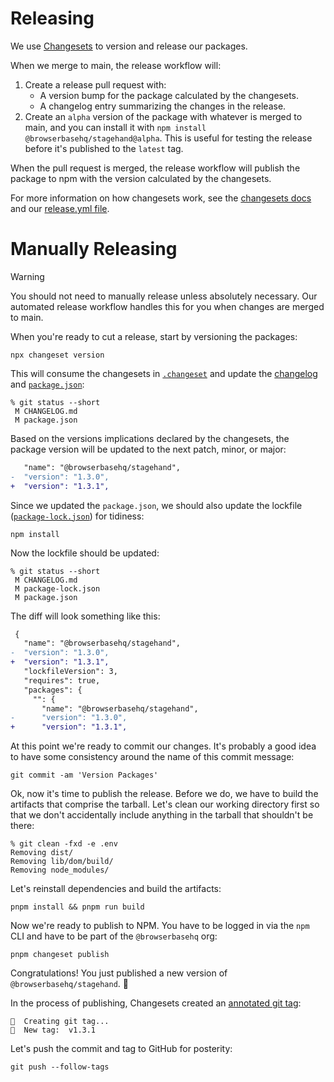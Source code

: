 # Releasing

We use [Changesets](https://github.com/changesets/changesets) to version and release our packages.

When we merge to main, the release workflow will:

1. Create a release pull request with:
   - A version bump for the package calculated by the changesets.
   - A changelog entry summarizing the changes in the release.
1. Create an `alpha` version of the package with whatever is merged to main, and you can install it with `npm install @browserbasehq/stagehand@alpha`. This is useful for testing the release before it's published to the `latest` tag.

When the pull request is merged, the release workflow will publish the package to npm with the version calculated by the changesets.

For more information on how changesets work, see the [changesets docs](https://github.com/changesets/changesets) and our [release.yml file](/.github/workflows/release.yml).

# Manually Releasing

> [!WARNING]
> You should not need to manually release unless absolutely necessary. Our automated release workflow handles this for you when changes are merged to main.

When you're ready to cut a release, start by versioning the packages:

```
npx changeset version
```

This will consume the changesets in [`.changeset`](../.changeset) and update the [changelog](../CHANGELOG.md) and [`package.json`](../package.json):

```
% git status --short
 M CHANGELOG.md
 M package.json
```

Based on the versions implications declared by the changesets, the package version will be updated to the next patch, minor, or major:

```diff
   "name": "@browserbasehq/stagehand",
-  "version": "1.3.0",
+  "version": "1.3.1",
```

Since we updated the `package.json`, we should also update the lockfile ([`package-lock.json`](../package-lock.json)) for tidiness:

```
npm install
```

Now the lockfile should be updated:

```
% git status --short
 M CHANGELOG.md
 M package-lock.json
 M package.json
```

The diff will look something like this:

```diff
 {
   "name": "@browserbasehq/stagehand",
-  "version": "1.3.0",
+  "version": "1.3.1",
   "lockfileVersion": 3,
   "requires": true,
   "packages": {
     "": {
       "name": "@browserbasehq/stagehand",
-      "version": "1.3.0",
+      "version": "1.3.1",
```

At this point we're ready to commit our changes.
It's probably a good idea to have some consistency around the name of this commit message:

```
git commit -am 'Version Packages'
```

Ok, now it's time to publish the release.
Before we do, we have to build the artifacts that comprise the tarball.
Let's clean our working directory first so that we don't accidentally include anything in the tarball that shouldn't be there:

```
% git clean -fxd -e .env
Removing dist/
Removing lib/dom/build/
Removing node_modules/
```

Let's reinstall dependencies and build the artifacts:

```
pnpm install && pnpm run build
```

Now we're ready to publish to NPM. You have to be logged in via the `npm` CLI and have to be part of the `@browserbasehq` org:

```
pnpm changeset publish
```

Congratulations! You just published a new version of `@browserbasehq/stagehand`. 🤘

In the process of publishing, Changesets created an [annotated git tag](https://git-scm.com/book/en/v2/Git-Basics-Tagging):

```
🦋  Creating git tag...
🦋  New tag:  v1.3.1
```

Let's push the commit and tag to GitHub for posterity:

```
git push --follow-tags
```
